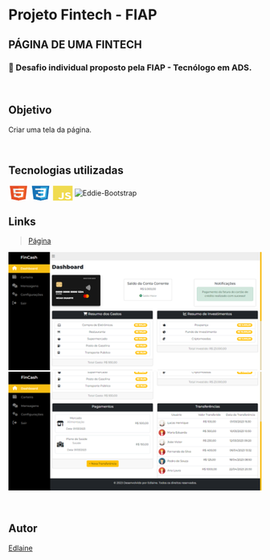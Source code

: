 # Projeto Fintech - FIAP

## **PÁGINA DE UMA FINTECH**
### 📌 Desafio individual proposto pela FIAP - Tecnólogo em ADS.
</br>

## **Objetivo**
<p>
    Criar uma tela da página.
</p>
</br>

## **Tecnologias utilizadas**

  <img align="center" alt="Eddie-HTML" height="30" width="40" src="https://raw.githubusercontent.com/devicons/devicon/master/icons/html5/html5-original.svg">
  <img align="center" alt="Eddie-CSS" height="30" width="40" src="https://raw.githubusercontent.com/devicons/devicon/master/icons/css3/css3-original.svg">
  <img align="center" alt="Eddie-Js" height="30" width="40" src="https://raw.githubusercontent.com/devicons/devicon/master/icons/javascript/javascript-plain.svg">
  <img align="center" alt="Eddie-Bootstrap" height="30" width="40" src="https://cdn.jsdelivr.net/gh/devicons/devicon/icons/bootstrap/bootstrap-original.svg">
  
</br>

## **Links**

> [Página]()

![Site](img/tela02.png)
![Site](img/tela01.png)

</br>

## **Autor**

[Edlaine](https://github.com/edlainex)
